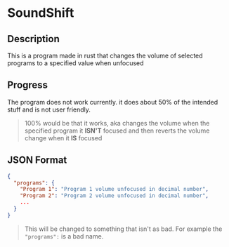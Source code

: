 # SoundShift
## Description
This is a program made in rust that changes the volume of selected programs to a specified value when unfocused

## Progress
The program does not work currently. it does about 50% of the intended stuff and is not user friendly.
> 100% would be that it works, aka changes the volume when the specified program it **ISN'T** focused and then reverts the volume change when it **IS** focused

## JSON Format
```json
{
  "programs": {
    "Program 1": "Program 1 volume unfocused in decimal number",
    "Program 2": "Program 2 volume unfocused in decimal number",
    ...
  }
}
```
> This will be changed to something that isn't as bad.
> For example the `"programs":` is a bad name.
